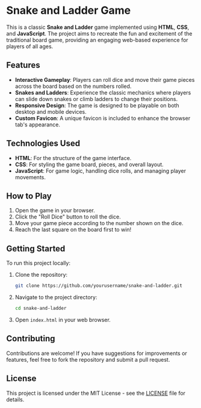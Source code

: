 
# Snake and Ladder Game

This is a classic **Snake and Ladder** game implemented using **HTML**, **CSS**, and **JavaScript**. The project aims to recreate the fun and excitement of the traditional board game, providing an engaging web-based experience for players of all ages.

## Features

- **Interactive Gameplay**: Players can roll dice and move their game pieces across the board based on the numbers rolled.
- **Snakes and Ladders**: Experience the classic mechanics where players can slide down snakes or climb ladders to change their positions.
- **Responsive Design**: The game is designed to be playable on both desktop and mobile devices.
- **Custom Favicon**: A unique favicon is included to enhance the browser tab's appearance.

## Technologies Used

- **HTML**: For the structure of the game interface.
- **CSS**: For styling the game board, pieces, and overall layout.
- **JavaScript**: For game logic, handling dice rolls, and managing player movements.

## How to Play

1. Open the game in your browser.
2. Click the "Roll Dice" button to roll the dice.
3. Move your game piece according to the number shown on the dice.
4. Reach the last square on the board first to win!

## Getting Started

To run this project locally:

1. Clone the repository:
   ```bash
   git clone https://github.com/yourusername/snake-and-ladder.git
   ```
2. Navigate to the project directory:
   ```bash
   cd snake-and-ladder
   ```
3. Open `index.html` in your web browser.

## Contributing

Contributions are welcome! If you have suggestions for improvements or features, feel free to fork the repository and submit a pull request.

## License

This project is licensed under the MIT License - see the [LICENSE](LICENSE) file for details.
